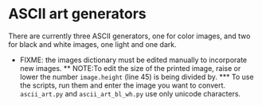 # ASCII art generators

There are currently three ASCII generators, one for color images, and two for black and white images, one light and one dark.
* FIXME: the images dictionary must be edited manually to incorporate new images.
** NOTE:To edit the size of the printed image, raise or lower the number `image.height` (line 45) is being divided by. ***
To use the scripts, run them and enter the image you want to convert.
`ascii_art.py` and `ascii_art_bl_wh.py` use only unicode characters.
